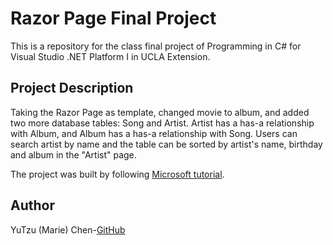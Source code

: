 # Razor Page Final Project
This is a repository for the class final project of Programming in C# for Visual Studio .NET Platform I in UCLA Extension.

## Project Description
Taking the Razor Page as template, changed movie to album, and added two more database tables: Song and Artist. Artist has a has-a relationship with Album, and Album has a has-a relationship with Song. Users can search artist by name and the table can be sorted by artist's name, birthday and album in the "Artist" page.

The project was built by following [Microsoft tutorial](https://docs.microsoft.com/en-us/aspnet/core/tutorials/razor-pages/?view=aspnetcore-3.1).

## Author
YuTzu (Marie) Chen-[GitHub](https://github.com/MarieChen27)
